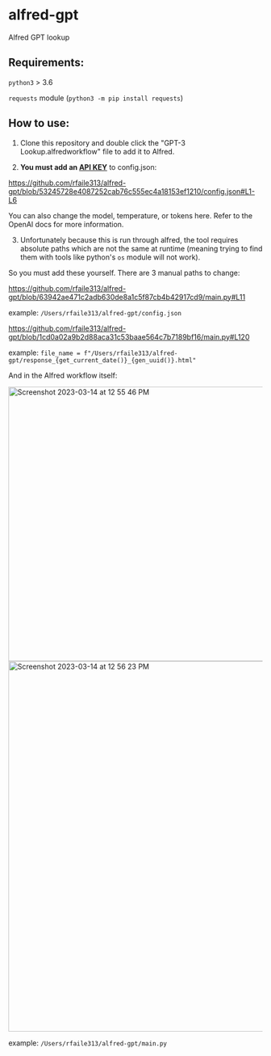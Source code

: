 # alfred-gpt
Alfred GPT lookup 

## Requirements:

`python3` > 3.6

`requests` module (`python3 -m pip install requests`)

## How to use:

1. Clone this repository and double click the "GPT-3 Lookup.alfredworkflow" file to add it to Alfred.

2. **You must add an [API KEY](https://help.openai.com/en/articles/4936850-where-do-i-find-my-secret-api-key)** to config.json:

https://github.com/rfaile313/alfred-gpt/blob/53245728e4087252cab76c555ec4a18153ef1210/config.json#L1-L6

You can also change the model, temperature, or tokens here. Refer to the OpenAI docs for more information.

3. Unfortunately because this is run through alfred, the tool requires absolute paths which are not the same at runtime (meaning trying to find them with tools like python's `os` module will not work).

So you must add these yourself. There are 3 manual paths to change:

https://github.com/rfaile313/alfred-gpt/blob/63942ae471c2adb630de8a1c5f87cb4b42917cd9/main.py#L11

example: `/Users/rfaile313/alfred-gpt/config.json`

https://github.com/rfaile313/alfred-gpt/blob/1cd0a02a9b2d88aca31c53baae564c7b7189bf16/main.py#L120

example: `file_name = f"/Users/rfaile313/alfred-gpt/response_{get_current_date()}_{gen_uuid()}.html"`

And in the Alfred workflow itself: 

<img width="543" alt="Screenshot 2023-03-14 at 12 55 46 PM" src="https://user-images.githubusercontent.com/13829168/225095458-0284b092-4e0e-42b0-ae5f-5410c88ec9cd.png">

<img width="733" alt="Screenshot 2023-03-14 at 12 56 23 PM" src="https://user-images.githubusercontent.com/13829168/225095538-daca57fc-4cf0-4173-97c1-f1839e684da4.png">

example: `/Users/rfaile313/alfred-gpt/main.py`





